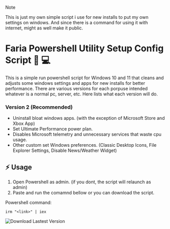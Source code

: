 > [!NOTE]
> This is just my own simple script i use for new installs to put my own settings on windows. And since there is a command for using it with internet, might as well make it public.

# Faria Powershell Utility Setup Config Script :large_blue_diamond: :computer:
This is a simple run powershell script for Windows 10 and 11 that cleans and adjusts some windows settings and apps for new installs for better performance. There are various versions for each porpuse intended whatever is a normal pc, server, etc.
Here lists what each version will do.
### Version 2 (Recommended)
- Uninstall bloat windows apps. (with the exception of Microsoft Store and Xbox App)
- Set Ultimate Performance power plan.
- Disables Microsoft telemetry and unnecessary services that waste cpu usage.
- Other custom set Windows preferences. (Classic Desktop Icons, File Explorer Settings, Disable News/Weather Widget)

## :zap: Usage
1. Open Powershell as admin. (if you dont, the script will relaunch as admin)
2. Paste and run the comamnd bellow or you can download the script.

Powershell command:
```
irm "<link>" | iex
```

![Download Lastest Version](https://img.shields.io/github/downloads/dfaria5/faria-ps-utilsetupconf-script/latest/total?style=for-the-badge)
